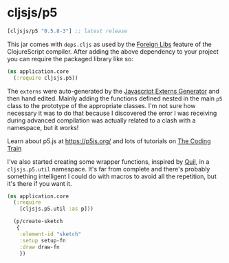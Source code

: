 # cljsjs/p5

[](dependency)
```clojure
[cljsjs/p5 "0.5.8-3"] ;; latest release
```
[](/dependency)

This jar comes with `deps.cljs` as used by the [Foreign Libs][flibs] feature
of the ClojureScript compiler. After adding the above dependency to your project
you can require the packaged library like so:

```clojure
(ns application.core
  (:require cljsjs.p5))
```

The `externs` were auto-generated by the [Javascript Externs Generator](https://github.com/jmmk/javascript-externs-generator) and then hand edited. Mainly adding the functions defined nested in the main `p5` class to the prototype of the appropriate classes. I'm not sure how necessary it was to do that because I discovered the error I was receiving during advanced compilation was actually related to a clash with a namespace, but it works!

Learn about p5.js at https://p5js.org/ and lots of tutorials on [The Coding Train](https://www.youtube.com/user/shiffman)

I've also started creating some wrapper functions, inspired by [Quil](http://quil.info/), in a `cljsjs.p5.util` namespace. It's far from complete and there's probably something intelligent I could do with macros to avoid all the repetition, but it's there if you want it.

```clojure
(ns application.core
  (:require 
    [cljsjs.p5.util :as p]))

  (p/create-sketch 
   {
    :element-id "sketch"
    :setup setup-fn
    :draw draw-fn
    })
```


[flibs]: https://github.com/clojure/clojurescript/wiki/Packaging-Foreign-Dependencies
